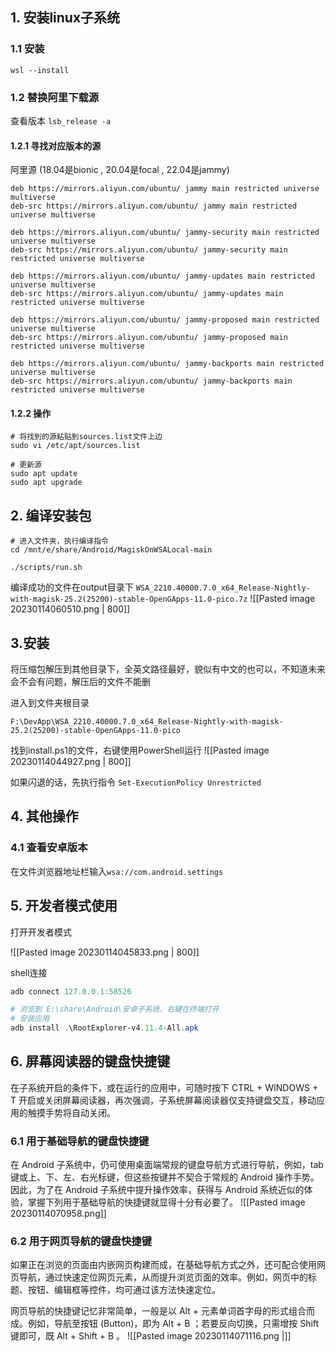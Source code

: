 ## 1. 安装linux子系统

### 1.1 安装
`wsl --install`

### 1.2 替换阿里下载源

查看版本 `lsb_release -a`

#### 1.2.1 寻找对应版本的源

阿里源 (18.04是bionic , 20.04是focal , 22.04是jammy)

```
deb https://mirrors.aliyun.com/ubuntu/ jammy main restricted universe multiverse
deb-src https://mirrors.aliyun.com/ubuntu/ jammy main restricted universe multiverse

deb https://mirrors.aliyun.com/ubuntu/ jammy-security main restricted universe multiverse
deb-src https://mirrors.aliyun.com/ubuntu/ jammy-security main restricted universe multiverse

deb https://mirrors.aliyun.com/ubuntu/ jammy-updates main restricted universe multiverse
deb-src https://mirrors.aliyun.com/ubuntu/ jammy-updates main restricted universe multiverse

deb https://mirrors.aliyun.com/ubuntu/ jammy-proposed main restricted universe multiverse
deb-src https://mirrors.aliyun.com/ubuntu/ jammy-proposed main restricted universe multiverse

deb https://mirrors.aliyun.com/ubuntu/ jammy-backports main restricted universe multiverse
deb-src https://mirrors.aliyun.com/ubuntu/ jammy-backports main restricted universe multiverse
```
#### 1.2.2 操作
```shell
# 将找到的源粘贴到sources.list文件上边
sudo vi /etc/apt/sources.list

# 更新源
sudo apt update
sudo apt upgrade
```



## 2. 编译安装包
```shell
# 进入文件夹，执行编译指令
cd /mnt/e/share/Android/MagiskOnWSALocal-main

./scripts/run.sh
```


编译成功的文件在output目录下
`WSA_2210.40000.7.0_x64_Release-Nightly-with-magisk-25.2(25200)-stable-OpenGApps-11.0-pico.7z`
![[Pasted image 20230114060510.png | 800]]

## 3.安装

将压缩包解压到其他目录下，全英文路径最好，貌似有中文的也可以，不知道未来会不会有问题，解压后的文件不能删

进入到文件夹根目录

`F:\DevApp\WSA_2210.40000.7.0_x64_Release-Nightly-with-magisk-25.2(25200)-stable-OpenGApps-11.0-pico`

找到install.ps1的文件，右键使用PowerShell运行
![[Pasted image 20230114044927.png | 800]]


如果闪退的话，先执行指令 `Set-ExecutionPolicy Unrestricted`


## 4. 其他操作
### 4.1 查看安卓版本
在文件浏览器地址栏输入`wsa://com.android.settings`


## 5. 开发者模式使用

打开开发者模式

![[Pasted image 20230114045833.png | 800]]

shell连接
```powershell
adb connect 127.0.0.1:58526

# 浏览到 E:\share\Android\安卓子系统，右键在终端打开
# 安装应用
adb install .\RootExplorer-v4.11.4-All.apk

```



## 6. 屏幕阅读器的键盘快捷键


在子系统开启的条件下，或在运行的应用中，可随时按下 CTRL + WINDOWS + T 开启或关闭屏幕阅读器，再次强调，子系统屏幕阅读器仅支持键盘交互，移动应用的触摸手势将自动关闭。

### 6.1 用于基础导航的键盘快捷键

在 Android 子系统中，仍可使用桌面端常规的键盘导航方式进行导航，例如，tab 键或上、下、左、右光标键，但这些按键并不契合于常规的 Android 操作手势。因此，为了在 Android 子系统中提升操作效率，获得与 Android 系统近似的体验，掌握下列用于基础导航的快捷键就显得十分有必要了。
![[Pasted image 20230114070958.png]]

### 6.2 用于网页导航的键盘快捷键

如果正在浏览的页面由内嵌网页构建而成，在基础导航方式之外，还可配合使用网页导航，通过快速定位网页元素，从而提升浏览页面的效率。例如，网页中的标题、按钮、编辑框等控件，均可通过该方法快速定位。

网页导航的快捷键记忆非常简单，一般是以 Alt + 元素单词首字母的形式组合而成。例如，导航至按钮 (Button)，即为 Alt + B ；若要反向切换，只需增按 Shift 键即可，既 Alt + Shift + B 。
![[Pasted image 20230114071116.png |]]